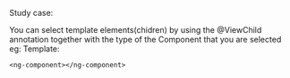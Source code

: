 Study case:

You can select template elements(chidren) by using the @ViewChild  annotation together with the type of the Component that you are selected eg:
Template:
```
<ng-component></ng-component>
```

